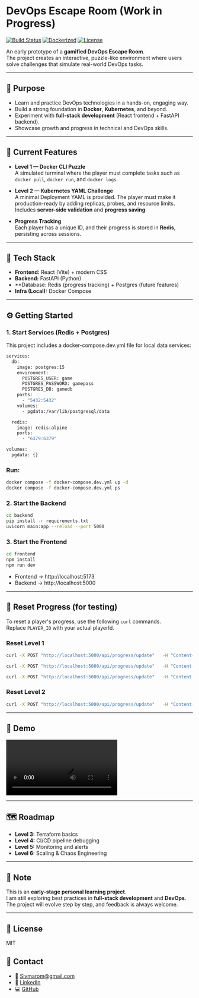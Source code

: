 # DevOps Escape Room (Work in Progress)

[![Build Status](https://img.shields.io/badge/CI-GitHub%20Actions-planned)]()
[![Dockerized](https://img.shields.io/badge/Docker-compose-blue)]()
[![License](https://img.shields.io/badge/license-MIT-lightgrey)]()

An early prototype of a **gamified DevOps Escape Room**.  
The project creates an interactive, puzzle-like environment where users solve challenges that simulate real-world DevOps tasks.

---

## 🎯 Purpose
- Learn and practice DevOps technologies in a hands-on, engaging way.  
- Build a strong foundation in **Docker**, **Kubernetes**, and beyond.  
- Experiment with **full-stack development** (React frontend + FastAPI backend).  
- Showcase growth and progress in technical and DevOps skills.  

---

## 🚀 Current Features
- **Level 1 — Docker CLI Puzzle**  
  A simulated terminal where the player must complete tasks such as `docker pull`, `docker run`, and `docker logs`.  

- **Level 2 — Kubernetes YAML Challenge**  
  A minimal Deployment YAML is provided. The player must make it production-ready by adding replicas, probes, and resource limits.  
  Includes **server-side validation** and **progress saving**.  

- **Progress Tracking**  
  Each player has a unique ID, and their progress is stored in **Redis**, persisting across sessions.  

---

## 🧱 Tech Stack
- **Frontend:** React (Vite) + modern CSS  
- **Backend:** FastAPI (Python)  
- **Database: Redis (progress tracking) + Postgres (future features)
- **Infra (Local):** Docker Compose  

---

## ⚙️ Getting Started

### 1. Start Services (Redis + Postgres)

This project includes a docker-compose.dev.yml file for local data services:
```bash
services:
  db:
    image: postgres:15
    environment:
      POSTGRES_USER: game
      POSTGRES_PASSWORD: gamepass
      POSTGRES_DB: gamedb
    ports:
      - "5432:5432"
    volumes:
      - pgdata:/var/lib/postgresql/data

  redis:
    image: redis:alpine
    ports:
      - "6379:6379"

volumes:
  pgdata: {}
```


### Run:
```bash
docker compose -f docker-compose.dev.yml up -d
docker compose -f docker-compose.dev.yml ps
```
### 2. Start the Backend
```bash
cd backend
pip install -r requirements.txt
uvicorn main:app --reload --port 5000
```

### 3. Start the Frontend
```bash
cd frontend
npm install
npm run dev
```

- Frontend → http://localhost:5173  
- Backend → http://localhost:5000  

---

## 🔄 Reset Progress (for testing)

To reset a player's progress, use the following `curl` commands.  
Replace `PLAYER_ID` with your actual playerId.

### Reset Level 1
```bash
curl -X POST "http://localhost:5000/api/progress/update"   -H "Content-Type: application/json"   -d '{"playerId":"PLAYER_ID","level":1,"task":"pull","completed":false}'

curl -X POST "http://localhost:5000/api/progress/update"   -H "Content-Type: application/json"   -d '{"playerId":"PLAYER_ID","level":1,"task":"run","completed":false}'

curl -X POST "http://localhost:5000/api/progress/update"   -H "Content-Type: application/json"   -d '{"playerId":"PLAYER_ID","level":1,"task":"logs","completed":false}'
```

### Reset Level 2
```bash
curl -X POST "http://localhost:5000/api/progress/update"   -H "Content-Type: application/json"   -d '{"playerId":"PLAYER_ID","level":2,"task":"validYaml","completed":false}'
```

---
## 🎥 Demo

![Escape Room Demo](./frontend/assets/demo.mp4)

---

## 🗺️ Roadmap
- **Level 3:** Terraform basics  
- **Level 4:** CI/CD pipeline debugging  
- **Level 5:** Monitoring and alerts  
- **Level 6:** Scaling & Chaos Engineering  

---

## 📝 Note
This is an **early-stage personal learning project**.  
I am still exploring best practices in **full-stack development** and **DevOps**.  
The project will evolve step by step, and feedback is always welcome.  

---

## 📄 License
MIT

## 💬 Contact
- 📧 [Sivmarom@gmail.com](mailto:Sivmarom@gmail.com)  
- 🔗 [LinkedIn](https://www.linkedin.com/in/sivan-marom/)  
- 💻 [GitHub](https://github.com/sivanmarom)  
